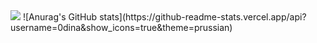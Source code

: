<img src="https://capsule-render.vercel.app/api?type=wave&color=auto&height=300&section=header&text=capsule%20render&fontSize=90" />
![Anurag's GitHub stats](https://github-readme-stats.vercel.app/api?username=0dina&show_icons=true&theme=prussian)
